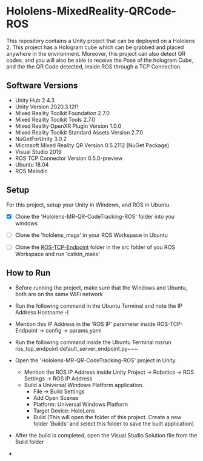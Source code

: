 # Hololens-MixedReality-QRCode-ROS
This repository contains a Unity project that can be deployed on a Hololens 2.
This project has a Hologram cube which can be grabbed and placed anywhere in the environment. Moreover, this project can also detect QR codes, and you will also be able to receive the Pose of the hologram Cube, and the the QR Code detected, inside ROS through a TCP Connection.

## Software Versions
- Unity Hub 2.4.3
- Unity Version 2020.3.12f1
- Mixed Reality Toolkit Foundation 2.7.0
- Mixed Reality Toolkit Tools 2.7.0
- Mixed Reality OpenXR Plugin Version 1.0.0
- Mixed Reality Toolkit Standard Assets Version 2.7.0
- NuGetForUnity 3.0.2
- Microsoft Mixed Reality QR Version 0.5.2112 (NuGet Package)
- Visual Studio 2019
- ROS TCP Connector Version 0.5.0-preview
- Ubuntu 18.04
- ROS Melodic


## Setup
For this project, setup your Unity in Windows, and ROS in Ubuntu.

- [X] Clone the 'Hololens-MR-QR-CodeTracking-ROS' folder into you windows
- [ ] Clone the 'hololens_msgs' in your ROS Workspace in Ubuntu
- [ ] Clone the [ROS-TCP-Endpoint](https://github.com/Unity-Technologies/ROS-TCP-Endpoint) folder in the src folder of you ROS Workspace and run 'catkin_make'


## How to Run
- Before running the project, make sure that the Windows and Ubuntu, both are on the same WiFi network
- Run the following command in the Ubuntu Terminal and note the IP Address
    Hostname -I
- Mention this IP Address in the 'ROS IP' parameter inside ROS-TCP-Endpoint -> config -> params.yaml
- Run the following command inside the Ubuntu Terminal
    rosrun ros_tcp_endpoint default_server_endpoint.py~~~ 
- Open the 'Hololens-MR-QR-CodeTracking-ROS' project in Unity.
    - Mention the ROS IP Address inside Unity Project -> Robotics -> ROS Settings -> ROS IP Address
    - Build a Universal Windows Platform application.
        -  File -> Build Settings 
        -  Add Open Scenes
        -  Platform: Universal Windows Platform
        -  Target Device: HoloLens
        -  Build (This will open the folder of this project. Create a new folder 'Builds' and select this folder to save the built application)

- After the build is completed, open the Visual Studio Solution file from the Build folder
- 


